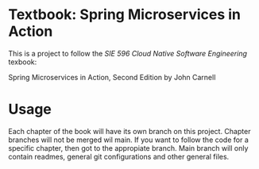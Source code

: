 # Textbook: Spring Microservices in Action

This is a project to follow the _SIE 596 Cloud Native Software Engineering_ texbook:

Spring Microservices in Action, Second Edition by John Carnell

# Usage
Each chapter of the book will have its own branch on this project. Chapter branches will not be merged wil main.
If you want to follow the code for a specific chapter, then got to the appropiate branch. Main branch will only contain readmes, general git configurations and other general files.